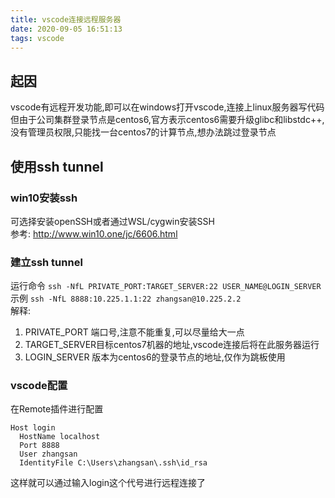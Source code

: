 ```yaml
---
title: vscode连接远程服务器
date: 2020-09-05 16:51:13
tags: vscode
---
```


## 起因

vscode有远程开发功能,即可以在windows打开vscode,连接上linux服务器写代码  
但由于公司集群登录节点是centos6,官方表示centos6需要升级glibc和libstdc++,没有管理员权限,只能找一台centos7的计算节点,想办法跳过登录节点

## 使用ssh tunnel

### win10安装ssh

可选择安装openSSH或者通过WSL/cygwin安装SSH  
参考: http://www.win10.one/jc/6606.html

### 建立ssh tunnel

运行命令 `ssh -NfL PRIVATE_PORT​:TARGET_SERVER​:22 USER_NAME​@LOGIN_SERVER​​`  
示例 `ssh -NfL 8888:10.225.1.1:22 zhangsan@10.225.2.2`  
解释:  
1. PRIVATE_PORT​ 端口号,注意不能重复,可以尽量给大一点
2. TARGET_SERVER​ 目标centos7机器的地址,vscode连接后将在此服务器运行
3. LOGIN_SERVER​​ 版本为centos6的登录节点的地址,仅作为跳板使用

### vscode配置

在Remote插件进行配置

```
Host login
  HostName localhost
  Port 8888
  User zhangsan
  IdentityFile C:\Users\zhangsan\.ssh\id_rsa
```

这样就可以通过输入login这个代号进行远程连接了